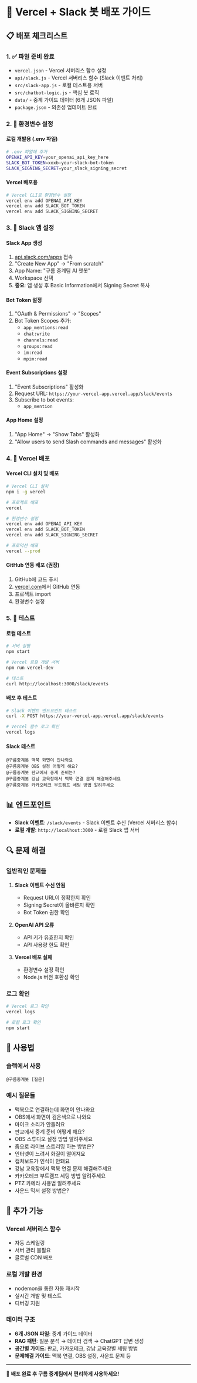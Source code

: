 # 🚀 Vercel + Slack 봇 배포 가이드

## 📋 배포 체크리스트

### 1. ✅ 파일 준비 완료
- `vercel.json` - Vercel 서버리스 함수 설정
- `api/slack.js` - Vercel 서버리스 함수 (Slack 이벤트 처리)
- `src/slack-app.js` - 로컬 테스트용 서버
- `src/chatbot-logic.js` - 핵심 봇 로직
- `data/` - 중계 가이드 데이터 (6개 JSON 파일)
- `package.json` - 의존성 업데이트 완료

### 2. 🔑 환경변수 설정

#### **로컬 개발용 (.env 파일)**
```bash
# .env 파일에 추가
OPENAI_API_KEY=your_openai_api_key_here
SLACK_BOT_TOKEN=xoxb-your-slack-bot-token
SLACK_SIGNING_SECRET=your_slack_signing_secret
```

#### **Vercel 배포용**
```bash
# Vercel CLI로 환경변수 설정
vercel env add OPENAI_API_KEY
vercel env add SLACK_BOT_TOKEN
vercel env add SLACK_SIGNING_SECRET
```

### 3. 🔧 Slack 앱 설정

#### **Slack App 생성**
1. [api.slack.com/apps](https://api.slack.com/apps) 접속
2. "Create New App" → "From scratch"
3. App Name: "구름 중계팀 AI 챗봇"
4. Workspace 선택
5. **중요**: 앱 생성 후 Basic Information에서 Signing Secret 복사

#### **Bot Token 설정**
1. "OAuth & Permissions" → "Scopes"
2. Bot Token Scopes 추가:
   - `app_mentions:read`
   - `chat:write`
   - `channels:read`
   - `groups:read`
   - `im:read`
   - `mpim:read`

#### **Event Subscriptions 설정**
1. "Event Subscriptions" 활성화
2. Request URL: `https://your-vercel-app.vercel.app/slack/events`
3. Subscribe to bot events:
   - `app_mention`

#### **App Home 설정**
1. "App Home" → "Show Tabs" 활성화
2. "Allow users to send Slash commands and messages" 활성화

### 4. 🚀 Vercel 배포

#### **Vercel CLI 설치 및 배포**
```bash
# Vercel CLI 설치
npm i -g vercel

# 프로젝트 배포
vercel

# 환경변수 설정
vercel env add OPENAI_API_KEY
vercel env add SLACK_BOT_TOKEN
vercel env add SLACK_SIGNING_SECRET

# 프로덕션 배포
vercel --prod
```

#### **GitHub 연동 배포 (권장)**
1. GitHub에 코드 푸시
2. [vercel.com](https://vercel.com)에서 GitHub 연동
3. 프로젝트 import
4. 환경변수 설정

### 5. 🧪 테스트

#### **로컬 테스트**
```bash
# 서버 실행
npm start

# Vercel 로컬 개발 서버
npm run vercel-dev

# 테스트
curl http://localhost:3000/slack/events
```

#### **배포 후 테스트**
```bash
# Slack 이벤트 엔드포인트 테스트
curl -X POST https://your-vercel-app.vercel.app/slack/events

# Vercel 함수 로그 확인
vercel logs
```

#### **Slack 테스트**
```
@구름중계봇 맥북 화면이 안나와요
@구름중계봇 OBS 설정 어떻게 해요?
@구름중계봇 판교에서 중계 준비는?
@구름중계봇 강남 교육장에서 맥북 연결 문제 해결해주세요
@구름중계봇 카카오테크 부트캠프 세팅 방법 알려주세요
```

## 📊 엔드포인트

- **Slack 이벤트**: `/slack/events` - Slack 이벤트 수신 (Vercel 서버리스 함수)
- **로컬 개발**: `http://localhost:3000` - 로컬 Slack 앱 서버

## 🔍 문제 해결

### **일반적인 문제들**

1. **Slack 이벤트 수신 안됨**
   - Request URL이 정확한지 확인
   - Signing Secret이 올바른지 확인
   - Bot Token 권한 확인

2. **OpenAI API 오류**
   - API 키가 유효한지 확인
   - API 사용량 한도 확인

3. **Vercel 배포 실패**
   - 환경변수 설정 확인
   - Node.js 버전 호환성 확인

### **로그 확인**
```bash
# Vercel 로그 확인
vercel logs

# 로컬 로그 확인
npm start
```

## 🎯 사용법

### **슬랙에서 사용**
```
@구름중계봇 [질문]
```

### **예시 질문들**
- 맥북으로 연결하는데 화면이 안나와요
- OBS에서 화면이 검은색으로 나와요
- 마이크 소리가 안들려요
- 판교에서 중계 준비 어떻게 해요?
- OBS 스튜디오 설정 방법 알려주세요
- 줌으로 라이브 스트리밍 하는 방법은?
- 인터넷이 느려서 화질이 떨어져요
- 캡처보드가 인식이 안돼요
- 강남 교육장에서 맥북 연결 문제 해결해주세요
- 카카오테크 부트캠프 세팅 방법 알려주세요
- PTZ 카메라 사용법 알려주세요
- 사운드 믹서 설정 방법은?

## 📝 추가 기능

### **Vercel 서버리스 함수**
- 자동 스케일링
- 서버 관리 불필요
- 글로벌 CDN 배포

### **로컬 개발 환경**
- nodemon을 통한 자동 재시작
- 실시간 개발 및 테스트
- 디버깅 지원

### **데이터 구조**
- **6개 JSON 파일**: 중계 가이드 데이터
- **RAG 패턴**: 질문 분석 → 데이터 검색 → ChatGPT 답변 생성
- **공간별 가이드**: 판교, 카카오테크, 강남 교육장별 세팅 방법
- **문제해결 가이드**: 맥북 연결, OBS 설정, 사운드 문제 등

---

🎉 **배포 완료 후 구름 중계팀에서 편리하게 사용하세요!**
